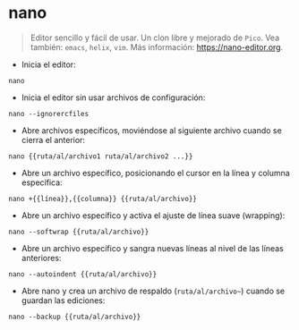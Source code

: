 # nano

> Editor sencillo y fácil de usar. Un clon libre y mejorado de `Pico`.
> Vea también: `emacs`, `helix`, `vim`.
> Más información: <https://nano-editor.org>.

- Inicia el editor:

`nano`

- Inicia el editor sin usar archivos de configuración:

`nano --ignorercfiles`

- Abre archivos específicos, moviéndose al siguiente archivo cuando se cierra el anterior:

`nano {{ruta/al/archivo1 ruta/al/archivo2 ...}}`

- Abre un archivo específico, posicionando el cursor en la línea y columna específica:

`nano +{{línea}},{{columna}} {{ruta/al/archivo}}`

- Abre un archivo específico y activa el ajuste de línea suave (wrapping):

`nano --softwrap {{ruta/al/archivo}}`

- Abre un archivo específico y sangra nuevas líneas al nivel de las líneas anteriores:

`nano --autoindent {{ruta/al/archivo}}`

- Abre nano y crea un archivo de respaldo (`ruta/al/archivo~`) cuando se guardan las ediciones:

`nano --backup {{ruta/al/archivo}}`
